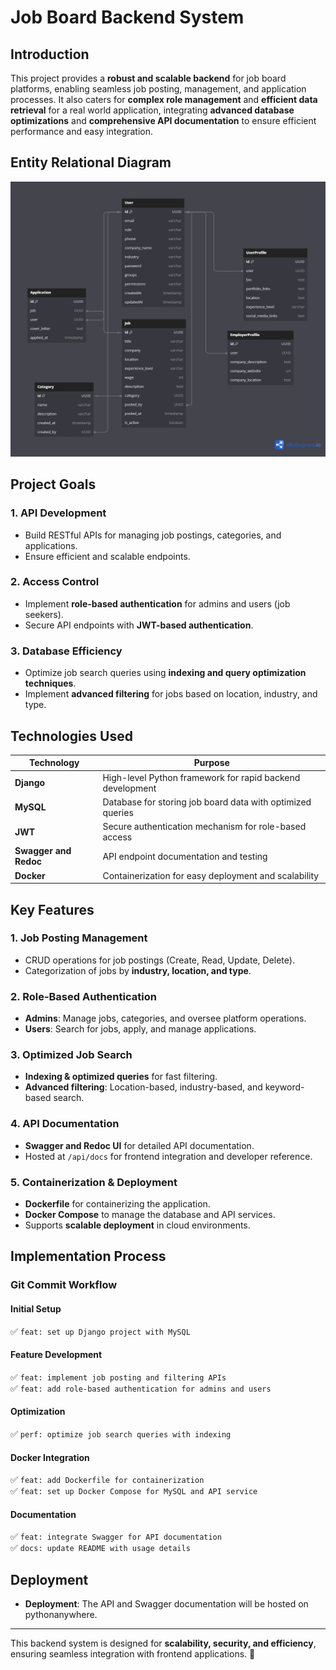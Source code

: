 # Job Board Backend System

## Introduction
This project provides a **robust and scalable backend** for job board platforms, enabling seamless job posting, management, and application processes. It also caters for **complex role management** and **efficient data retrieval** for a real world application, integrating **advanced database optimizations** and **comprehensive API documentation** to ensure efficient performance and easy integration.

## Entity Relational Diagram
![Entity relational diagram](ERD.png)

## Project Goals

### **1. API Development**

- Build RESTful APIs for managing job postings, categories, and applications.
- Ensure efficient and scalable endpoints.

### **2. Access Control**

- Implement **role-based authentication** for admins and users (job seekers).
- Secure API endpoints with **JWT-based authentication**.

### **3. Database Efficiency**

- Optimize job search queries using **indexing and query optimization techniques**.
- Implement **advanced filtering** for jobs based on location, industry, and type.

## Technologies Used

| **Technology** | **Purpose**                                                |
| -------------- | ---------------------------------------------------------- |
| **Django**     | High-level Python framework for rapid backend development  |
| **MySQL** | Database for storing job board data with optimized queries |
| **JWT**        | Secure authentication mechanism for role-based access      |
| **Swagger and Redoc**    | API endpoint documentation and testing      
| **Docker**  | Containerization for easy deployment and scalability  |               |

## Key Features

### **1. Job Posting Management**

- CRUD operations for job postings (Create, Read, Update, Delete).
- Categorization of jobs by **industry, location, and type**.

### **2. Role-Based Authentication**

- **Admins**: Manage jobs, categories, and oversee platform operations.
- **Users**: Search for jobs, apply, and manage applications.

### **3. Optimized Job Search**

- **Indexing & optimized queries** for fast filtering.
- **Advanced filtering**: Location-based, industry-based, and keyword-based search.

### **4. API Documentation**

- **Swagger and Redoc UI** for detailed API documentation.
- Hosted at `/api/docs` for frontend integration and developer reference.

### **5. Containerization & Deployment**  
- **Dockerfile** for containerizing the application.  
- **Docker Compose** to manage the database and API services.  
- Supports **scalable deployment** in cloud environments.  

## Implementation Process

### **Git Commit Workflow**

#### **Initial Setup**

✅ `feat: set up Django project with MySQL`

#### **Feature Development**

✅ `feat: implement job posting and filtering APIs`  
✅ `feat: add role-based authentication for admins and users`

#### **Optimization**

✅ `perf: optimize job search queries with indexing`

#### **Docker Integration**  
✅ `feat: add Dockerfile for containerization`  
✅ `feat: set up Docker Compose for MySQL and API service`  

#### **Documentation**

✅ `feat: integrate Swagger for API documentation`  
✅ `docs: update README with usage details`

## Deployment

- **Deployment**: The API and Swagger documentation will be hosted on pythonanywhere.
---

This backend system is designed for **scalability, security, and efficiency**, ensuring seamless integration with frontend applications. 🚀
